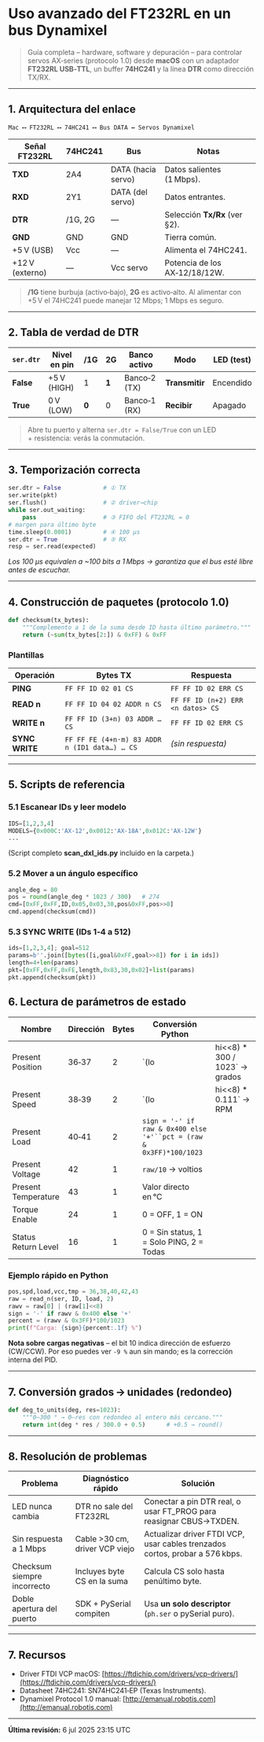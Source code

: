 # Uso avanzado del **FT232RL** en un bus Dynamixel

> Guía completa – hardware, software y depuración – para controlar servos AX‑series (protocolo 1.0) desde **macOS** con un adaptador **FT232RL USB‑TTL**, un buffer **74HC241** y la línea **DTR** como dirección TX/RX.

---

## 1. Arquitectura del enlace

```
Mac ⟷ FT232RL ⟷ 74HC241 ⟷ Bus DATA ↔ Servos Dynamixel
```

| Señal FT232RL   | 74HC241 | Bus                | Notas                         |
| --------------- | ------- | ------------------ | ----------------------------- |
| **TXD**         | 2A4     | DATA (hacia servo) | Datos salientes (1 Mbps).     |
| **RXD**         | 2Y1     | DATA (del servo)   | Datos entrantes.              |
| **DTR**         | /1G, 2G | —                  | Selección **Tx/Rx** (ver §2). |
| **GND**         | GND     | GND                | Tierra común.                 |
| +5 V (USB)      | Vcc     | —                  | Alimenta el 74HC241.          |
| +12 V (externo) | —       | Vcc servo          | Potencia de los AX‑12/18/12W. |

> **/1G** tiene burbuja (activo‑bajo), **2G** es activo‑alto. Al alimentar con +5 V el 74HC241 puede manejar 12 Mbps; 1 Mbps es seguro.

---

## 2. Tabla de verdad de **DTR**

| `ser.dtr` | Nivel en pin | /1G   | 2G    | Banco activo | Modo           | LED (test) |
| --------- | ------------ | ----- | ----- | ------------ | -------------- | ---------- |
| **False** | +5 V (HIGH)  | 1     | **1** | Banco‑2 (TX) | **Transmitir** | Encendido  |
| **True**  | 0 V  (LOW)   | **0** | 0     | Banco‑1 (RX) | **Recibir**    | Apagado    |

> Abre tu puerto y alterna `ser.dtr = False/True` con un LED + resistencia: verás la conmutación.

---

## 3. Temporización correcta

```python
ser.dtr = False            # ① TX
ser.write(pkt)
ser.flush()                # ② driver→chip
while ser.out_waiting:
    pass                   # ③ FIFO del FT232RL = 0
# margen para último byte
time.sleep(0.0001)         # ④ 100 µs
ser.dtr = True             # ⑤ RX
resp = ser.read(expected)
```

*Los 100 µs equivalen a \~100 bits a 1 Mbps → garantiza que el bus esté libre antes de escuchar.*

---

## 4. Construcción de paquetes (protocolo 1.0)

```python
def checksum(tx_bytes):
    """Complemento a 1 de la suma desde ID hasta último parámetro."""
    return (~sum(tx_bytes[2:]) & 0xFF) & 0xFF
```

### Plantillas

| Operación      | Bytes TX                                      | Respuesta                         |
| -------------- | --------------------------------------------- | --------------------------------- |
| **PING**       | `FF FF ID 02 01 CS`                           | `FF FF ID 02 ERR CS`              |
| **READ n**     | `FF FF ID 04 02 ADDR n CS`                    | `FF FF ID (n+2) ERR <n datos> CS` |
| **WRITE n**    | `FF FF ID (3+n) 03 ADDR … CS`                 | `FF FF ID 02 ERR CS`              |
| **SYNC WRITE** | `FF FF FE (4+n·m) 83 ADDR n (ID1 data…) … CS` | *(sin respuesta)*                 |

---

## 5. Scripts de referencia

### 5.1 Escanear IDs y leer modelo

```python
IDS=[1,2,3,4]
MODELS={0x000C:'AX‑12',0x0012:'AX‑18A',0x012C:'AX‑12W'}
...
```

(Script completo **scan\_dxl\_ids.py** incluido en la carpeta.)

### 5.2 Mover a un ángulo específico

```python
angle_deg = 80
pos = round(angle_deg * 1023 / 300)   # 274
cmd=[0xFF,0xFF,ID,0x05,0x03,30,pos&0xFF,pos>>8]
cmd.append(checksum(cmd))
```

### 5.3 SYNC WRITE (IDs 1‑4 a 512)

```python
ids=[1,2,3,4]; goal=512
params=b''.join([bytes([i,goal&0xFF,goal>>8]) for i in ids])
length=4+len(params)
pkt=[0xFF,0xFF,0xFE,length,0x83,30,0x02]+list(params)
pkt.append(checksum(pkt))
```

## 6. Lectura de parámetros de estado

| Nombre              | Dirección | Bytes | Conversión Python                                                  |                                 |
| ------------------- | --------- | ----- | ------------------------------------------------------------------ | ------------------------------- |
| Present Position    | 36‑37     | 2     | \`(lo                                                              | hi<<8) \* 300 / 1023\` → grados |
| Present Speed       | 38‑39     | 2     | \`(lo                                                              | hi<<8) \* 0.111\` → RPM         |
| Present Load        | 40‑41     | 2     | `sign = '-' if raw & 0x400 else '+'``pct = (raw & 0x3FF)*100/1023` |                                 |
| Present Voltage     | 42        | 1     | `raw/10` → voltios                                                 |                                 |
| Present Temperature | 43        | 1     | Valor directo en °C                                                |                                 |
| Torque Enable       | 24        | 1     | 0 = OFF, 1 = ON                                                    |                                 |
| Status Return Level | 16        | 1     | 0 = Sin status, 1 = Solo PING, 2 = Todas                           |                                 |

### Ejemplo rápido en Python

```python
pos,spd,load,vcc,tmp = 36,38,40,42,43
raw = read_n(ser, ID, load, 2)
rawv = raw[0] | (raw[1]<<8)
sign = '-' if rawv & 0x400 else '+'
percent = (rawv & 0x3FF)*100/1023
print(f"Carga: {sign}{percent:.1f} %")
```

**Nota sobre cargas negativas** – el bit 10 indica dirección de esfuerzo (CW/CCW). Por eso puedes ver `-9 %` aun sin mando; es la corrección interna del PID.

---

## 7. Conversión grados → unidades (redondeo)

```python
def deg_to_units(deg, res=1023):
    """0–300 ° → 0–res con redondeo al entero más cercano."""
    return int(deg * res / 300.0 + 0.5)      # +0.5 → round()
```

---

## 8. Resolución de problemas

| Problema                    | Diagnóstico rápido             | Solución                                                                     |
| --------------------------- | ------------------------------ | ---------------------------------------------------------------------------- |
| LED nunca cambia            | DTR no sale del FT232RL        | Conectar a pin DTR real, o usar FT\_PROG para reasignar CBUS→TXDEN.          |
| Sin respuesta a 1 Mbps      | Cable >30 cm, driver VCP viejo | Actualizar driver FTDI VCP, usar cables trenzados cortos, probar a 576 kbps. |
| Checksum siempre incorrecto | Incluyes byte CS en la suma    | Calcula CS solo hasta penúltimo byte.                                        |
| Doble apertura del puerto   | SDK + PySerial compiten        | Usa **un solo descriptor** (`ph.ser` o pySerial puro).                       |

---

## 7. Recursos

- Driver FTDI VCP macOS: [https://ftdichip.com/drivers/vcp-drivers/](https://ftdichip.com/drivers/vcp-drivers/)
- Datasheet 74HC241: SN74HC241‑EP (Texas Instruments).
- Dynamixel Protocol 1.0 manual: [http://emanual.robotis.com](http://emanual.robotis.com)

---

**Última revisión:** 6 jul 2025 23:15 UTC

